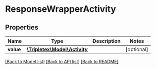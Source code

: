 # ResponseWrapperActivity

## Properties
Name | Type | Description | Notes
------------ | ------------- | ------------- | -------------
**value** | [**\Tripletex\Model\Activity**](Activity.md) |  | [optional] 

[[Back to Model list]](../README.md#documentation-for-models) [[Back to API list]](../README.md#documentation-for-api-endpoints) [[Back to README]](../README.md)

